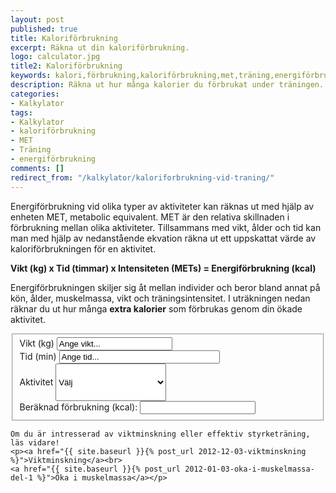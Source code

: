 ```yaml
---
layout: post
published: true
title: Kaloriförbrukning
excerpt: Räkna ut din kaloriförbrukning.
logo: calculator.jpg
title2: Kaloriförbrukning
keywords: kalori,förbrukning,kaloriförbrukning,met,träning,energiförbrukning,kalkylator
description: Räkna ut hur många kalorier du förbrukat under träningen. Energiförbrukning vid olika typer av aktiviteter kan räknas ut med hjälp av enheten MET, metabolic equivalent.
categories:
- Kalkylator
tags:
- Kalkylator
- kaloriförbrukning
- MET
- Träning
- energiförbrukning
comments: []
redirect_from: "/kalkylator/kaloriforbrukning-vid-traning/"
---
```

<p class="lead">
Energiförbrukning vid olika typer av aktiviteter kan räknas ut med hjälp av enheten MET, metabolic equivalent. MET är den relativa skillnaden i förbrukning mellan olika aktiviteter. Tillsammans med vikt, ålder och tid kan man med hjälp av nedanstående ekvation räkna ut ett uppskattat värde av kaloriförbrukningen för en aktivitet.
</p>

<strong>Vikt (kg) x Tid (timmar) x Intensiteten (METs) = Energiförbrukning (kcal)</strong>

Energiförbrukningen skiljer sig åt mellan individer och beror bland annat på kön, ålder,  muskelmassa, vikt och träningsintensitet. I uträkningen nedan räknar du ut hur många <strong>extra kalorier</strong> som förbrukas genom din ökade aktivitet.

<div id="contact-form">

<form>
	<fieldset>
	  <div class="half">
	      <label for="weight">Vikt (kg)</label>
		  <input id="weight" name="weight" type="text" onchange="calculate()" onfocus="if (this.value == 'Ange vikt...') { this.value = ''; }" onblur="if(this.value == '') { this.value = 'Ange vikt...'; }" value="Ange vikt..." size="20"/>
	  </div>
	  <div class="half pull-right">
	      <label for="time">Tid (min)</label>
		  <input id="time" name="time" type="text" onchange="calculate()" onfocus="if (this.value == 'Ange tid...') { this.value = ''; }" onblur="if(this.value == '') { this.value = 'Ange tid...'; }" value="Ange tid..." size="29"/>
	  </div>
	  <div class="half">
	      <label for="activity">Aktivitet</label>
		  <select style="height: 60px" id="activity" name="activity" onchange="calculate()">
		  	<option>Välj</option>
		  	<option value="7.5">Aerobics</option>
		  	<option value="5">Basket</option>
		  	<option value="7">Beachvolleyboll</option>
		  	<option value="8">Boxning</option>
		  	<option value="5">Brottning</option>
		  	<option value="7">Cykling</option>
		  	<option value="6">Fotboll</option>
		  	<option value="3.5">Golf</option>
		  	<option value="11">Handboll</option>
		  	<option value="7">Hockey</option>
		  	<option value="9">Kampsport</option>
		  	<option value="15">Löpning (3,75 min/km)</option>
		  	<option value="13">Löpning (4,5 min/km)</option>
		  	<option value="11.5">Löpning (5 min/km)</option>
		  	<option value="9">Löpning (6,25 min/km)</option>
		  	<option value="7">Löpning (7,5 min/km)</option>
		  	<option value="1.5">Promenad (Låg)</option>
		  	<option value="2.3">Promenad (Medel)</option>
		  	<option value="2.8">Promenad (Hög)</option>
		  	<option value="11.5">Roller blades</option>
		  	<option value="9">Rugby</option>
		  	<option value="9">Simning (Hög)</option>
		  	<option value="6">Simning (Låg-Medel)</option>
		  	<option value="6">Skidåkning</option>
		  	<option value="6">Skridskoåkning</option>
		  	<option value="2">Styrketräning (Lätt-Medel)</option>
		  	<option value="5">Styrketräning (Hård)</option>
		  	<option value="6">Tennis</option>
		  	<option value="2">Volleyboll</option>
		  </select>
	  </div>
	  <div class="half pull-right">
	      <label for="result">Beräknad förbrukning (kcal):</label>
		  <input id="result" name="result" type="text" readonly="readonly" />
		</div>
	 </fieldset>
	</form>

	Om du är intresserad av viktminskning eller effektiv styrketräning, läs vidare!
	<p><a href="{{ site.baseurl }}{% post_url 2012-12-03-viktminskning %}">Viktminskning</a><br>
	<a href="{{ site.baseurl }}{% post_url 2012-01-03-oka-i-muskelmassa-del-1 %}">Öka i muskelmassa</a></p>

</div>

<script type="text/javascript">

function calculate() {

	var met = document.getElementById("activity").value;
	var weight = document.getElementById("weight").value;
	var mins = document.getElementById("time").value;

	if ( (met != 0) && (weight > 0) && (mins > 0)) {
		var kcal = weight * (mins/60) * met;
		kcal = Math.round(kcal);
		document.getElementById("result").value = kcal;
	}
}
</script>
